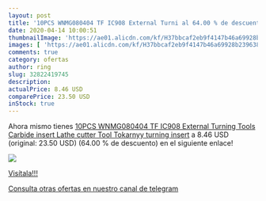 ```yaml
---
layout: post
title: '10PCS WNMG080404 TF IC908 External Turni al 64.00 % de descuento'
date: 2020-04-14 10:00:51
thumbnailImage: 'https://ae01.alicdn.com/kf/H37bbcaf2eb9f4147b46a69928b239638s/10PCS-WNMG080404-TF-IC908-External-Turning-Tools-Carbide-insert-Lathe-cutter-Tool-Tokarnyy-turning-insert.jpg_350x350._SL200_.jpg'
images: [ 'https://ae01.alicdn.com/kf/H37bbcaf2eb9f4147b46a69928b239638s/10PCS-WNMG080404-TF-IC908-External-Turning-Tools-Carbide-insert-Lathe-cutter-Tool-Tokarnyy-turning-insert.jpg_350x350._SL200_.jpg' ]
comments: true
category: ofertas
author: ring
slug: 32822419745
description:
actualPrice: 8.46 USD
comparePrice: 23.50 USD
inStock: true
---
```


Ahora mismo tienes [10PCS WNMG080404 TF IC908 External Turning Tools Carbide insert Lathe cutter Tool Tokarnyy turning insert](https://www.amazon.com/dp/32822419745/?tag=redken08-20) a 8.46 USD (original: 23.50 USD) (64.00 %  de descuento) en el siguiente enlace!

[![](https://ae01.alicdn.com/kf/H37bbcaf2eb9f4147b46a69928b239638s/10PCS-WNMG080404-TF-IC908-External-Turning-Tools-Carbide-insert-Lathe-cutter-Tool-Tokarnyy-turning-insert.jpg_350x350._SL200_.jpg)](https://www.amazon.com/dp/32822419745/?tag=redken08-20)

[Visítala!!!](https://www.amazon.com/dp/32822419745/?tag=redken08-20)

[Consulta otras ofertas en nuestro canal de telegram](https://t.me/s/ofertas25)
